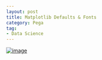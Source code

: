 ```yaml
---
layout: post
title: Matplotlib Defaults & Fonts
category: Pega
tag:
- Data Science
---
```





[![image](https://jehyunlee.github.io/thumbnails/Python-DS/2_mpl_1.png)](https://jehyunlee.github.io/2020/02/13/Python-DS-2-matplotlib_defaults_and_fonts/)